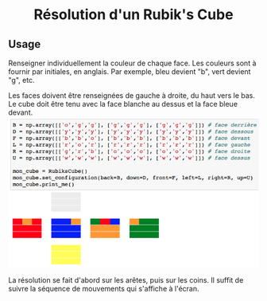 <h1 align = 'center'>Résolution d'un Rubik's Cube</h1>

## Usage
Renseigner individuellement la couleur de chaque face. Les couleurs sont à fournir par initiales, en anglais. Par exemple, bleu devient "b", vert devient "g", etc. 

Les faces doivent être renseignées de gauche à droite, du haut vers le bas. Le cube doit être tenu avec la face blanche au dessus et la face bleue devant. 
<img src='insertion.png'>

La résolution se fait d'abord sur les arêtes, puis sur les coins. Il suffit de suivre la séquence de mouvements qui s'affiche à l'écran.